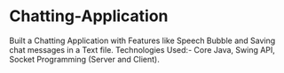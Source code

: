 # Chatting-Application

Built a Chatting Application with Features like Speech Bubble and Saving chat messages in a Text file. 
Technologies Used:- Core Java, Swing API, Socket Programming (Server and Client).
